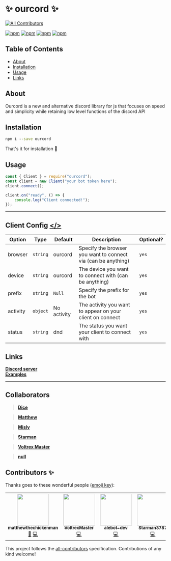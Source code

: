 # ✨ ourcord ✨
<!-- ALL-CONTRIBUTORS-BADGE:START - Do not remove or modify this section -->
[![All Contributors](https://img.shields.io/badge/all_contributors-6-orange.svg?style=flat-square)](#contributors-)
<!-- ALL-CONTRIBUTORS-BADGE:END -->

[![npm](https://img.shields.io/npm/v/ourcord?color=red&style=for-the-badge)](https://npmjs.com/package/ourcord)
[![npm](https://img.shields.io/bundlephobia/min/ourcord?color=red&style=for-the-badge)](https://npmjs.com/package/ourcord)
[![npm](https://img.shields.io/npm/dm/ourcord?color=red&style=for-the-badge)](https://npmjs.com/package/ourcord)
[![npm](https://img.shields.io/github/contributors/ourcord/ourcord?color=red&style=for-the-badge)](https://npmjs.com/package/ourcord)

## Table of Contents

- [About](#about)
- [Installation](#installation)
- [Usage](#usage)
- [Links](#links)

## About  

Ourcord is a new and alternative discord library for js that focuses on speed and simplicity while retaining low level functions of the discord API  

## Installation  

```cmd
npm i --save ourcord
```

That's it for installation 🎈

## Usage  

```js
const { Client } = require("ourcord");
const client = new Client("your bot token here");
client.connect();

client.on("ready", () => {
    console.log("Client connected!");
});
```  

---  

## Client Config  <a href="src/websocket.ts#L33"></></a>

| Option | Type | Default | Description | Optional? |
| --- | --- | --- | --- | --- |
| browser | `string` | ourcord | Specify the browser you want to connect via (can be anything) | `yes`
| device | `string` | ourcord | The device you want to connect with (can be anything) | `yes`
| prefix | `string` | `Null` | Specify the prefix for the bot | `yes`
| activity | `object` | No activity | The activity you want to appear on your client on connect | `yes`
| status | `string` | dnd | The status you want your client to connect with | `yes`

## Links

[__Discord server__](https://discord.gg/3yDQKDXXdk)  
[__Examples__](https://github.com/ourcord/examples)  

---

## Collaborators

> [**Dice**](https://github.com/alebot-dev)  

> [**Matthew**](https://github.com/matthewthechickenman)  

> [**Misly**](https://github.com/Misly16)  

> [**Starman**](https://github.com/Starman3787)

> [**Voltrex Master**](https://github.com/VoltrexMaster)

> [**null**](https://github.com/vierofernando)

## Contributors ✨

Thanks goes to these wonderful people ([emoji key](https://allcontributors.org/docs/en/emoji-key)):

<!-- ALL-CONTRIBUTORS-LIST:START - Do not remove or modify this section -->
<!-- prettier-ignore-start -->
<!-- markdownlint-disable -->
<table>
  <tr>
    <td align="center"><a href="https://animalbot.xyz "><img src="https://avatars2.githubusercontent.com/u/65732060?v=4" width="100px;" alt=""/><br /><sub><b>matthewthechickenman</b></sub></a><br /><a href="#ideas-matthewthechickenman" title="Ideas, Planning, & Feedback">🤔</a> <a href="https://github.com/ourcord/ourcord/commits?author=matthewthechickenman" title="Code">💻</a></td>
    <td align="center"><a href="https://github.com/VoltrexMaster"><img src="https://avatars1.githubusercontent.com/u/62040526?v=4" width="100px;" alt=""/><br /><sub><b>VoltrexMaster</b></sub></a><br /><a href="https://github.com/ourcord/ourcord/commits?author=VoltrexMaster" title="Code">💻</a></td>
    <td align="center"><a href="https://github.com/alebot-dev"><img src="https://avatars2.githubusercontent.com/u/65502847?v=4" width="100px;" alt=""/><br /><sub><b>alebot-dev</b></sub></a><br /><a href="https://github.com/ourcord/ourcord/commits?author=alebot-dev" title="Code">💻</a></td>
    <td align="center"><a href="https://github.com/Starman3787"><img src="https://avatars2.githubusercontent.com/u/30315137?v=4" width="100px;" alt=""/><br /><sub><b>Starman3787</b></sub></a><br /><a href="https://github.com/ourcord/ourcord/commits?author=Starman3787" title="Code">💻</a></td>
    <td align="center"><a href="http://misly.dev"><img src="https://avatars0.githubusercontent.com/u/60405462?v=4" width="100px;" alt=""/><br /><sub><b>Misly</b></sub></a><br /><a href="https://github.com/ourcord/ourcord/commits?author=Misly16" title="Code">💻</a> <a href="#design-Misly16" title="Design">🎨</a></td>
    <td align="center"><a href="https://discord.gg/HhAPkD8"><img src="https://avatars2.githubusercontent.com/u/60427892?v=4" width="100px;" alt=""/><br /><sub><b>null</b></sub></a><br /><a href="https://github.com/ourcord/ourcord/commits?author=vierofernando" title="Documentation">📖</a> <a href="https://github.com/ourcord/ourcord/commits?author=vierofernando" title="Code">💻</a></td>
  </tr>
</table>

<!-- markdownlint-enable -->
<!-- prettier-ignore-end -->
<!-- ALL-CONTRIBUTORS-LIST:END -->

This project follows the [all-contributors](https://github.com/all-contributors/all-contributors) specification. Contributions of any kind welcome!
